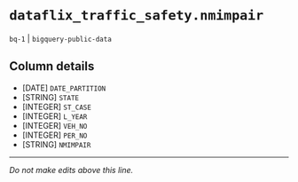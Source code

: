# `dataflix_traffic_safety.nmimpair`
`bq-1` | `bigquery-public-data`

## Column details
* [DATE]      `DATE_PARTITION`
* [STRING]    `STATE`
* [INTEGER]   `ST_CASE`
* [INTEGER]   `L_YEAR`
* [INTEGER]   `VEH_NO`
* [INTEGER]   `PER_NO`
* [STRING]    `NMIMPAIR`

-------------------------------------------------------------------------------
*Do not make edits above this line.*

